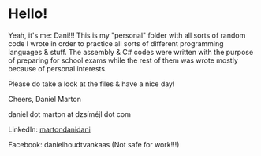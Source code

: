 # Hello!

Yeah, it's me: Dani!!! This is my "personal" folder with all sorts of random code I wrote in order to practice all sorts of different programming languages & stuff. The assembly & C# codes were written with the purpose of preparing for school exams while the rest of them was wrote mostly because of personal interests. 

Please do take a look at the files & have a nice day!

Cheers,
Daniel Marton 

daniel dot marton at dzsíméjl dot com

LinkedIn: [martondanidani](https://www.linkedin.com/in/martondanidani)

Facebook: danielhoudtvankaas (Not safe for work!!!)

